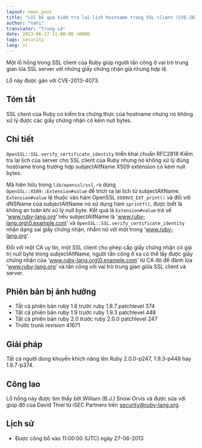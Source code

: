 ```yaml
---
layout: news_post
title: "Lỗi bỏ qua kiểm tra lai lịch hostname trong SSL client (CVE-2013-4073)"
author: "nahi"
translator: "Trung Lê"
date: 2013-06-27 11:00:00 +0000
tags: security
lang: vi
---
```


Một lỗ hổng trong SSL client của Ruby giúp người tấn công ở vai
trò trung gian lừa SSL server với những giấy chứng nhận giả nhưng hợp lệ.

Lỗ này được gán với CVE-2013-4073.

## Tóm tắt

SSL client của Ruby có kiểm tra chứng thực của hostname nhưng nó
không xử lý được các giấy chứng nhận có kèm null bytes.

## Chi tiết

`OpenSSL::SSL.verify_certificate_identity` triển khai chuẩn RFC2818 Kiểm tra
lai lịch của server cho SSL client của Ruby nhưng nó không xử lý đúng hostname
trong trường hợp subjectAltName X509 extension có kèm null bytes.

Mã hiện hữu trong `lib/openssl/ssl.rb` dùng `OpenSSL::X509::Extension#value`
để trích ra lai lịch từ subjectAltName.  `Extension#value` lệ thuộc vào hàm
OpenSSL `X509V3_EXT_print()` và đối với dNSName của subjectAltName nó sử dụng
hàm `sprintf()`, được biết là không an toàn khi xử lý null byte.  Kết quả là
`Extension#value` trả về 'www.ruby-lang.org' nếu subjectAltName là
'www.ruby-lang.org\0.example.com' và
`OpenSSL::SSL.verify_certificate_identity` nhận dạng sai giấy chứng nhận, nhầm
nó với một trong 'www.ruby-lang.org'.

Đối với một CA uy tín, một SSL client cho phép cấp giấy chứng nhận có giá trị
null byte trong subjectAltName, người tấn công ở xa có thể lấy được giấy chứng
nhận của 'www.ruby-lang.org\0.example.com' từ CA đó để đánh lừa
'www.ruby-lang.org' và tấn công với vai trò trung gian giữa SSL client và
server.

## Phiên bản bị ảnh hưởng

 * Tất cả phiên bản ruby 1.8 trước ruby 1.8.7 patchlevel 374
 * Tất cả phiên bản ruby 1.9 trước ruby 1.9.3 patchlevel 448
 * Tất cả phiên bản ruby 2.0 trước ruby 2.0.0 patchlevel 247
 * Trước trunk revision 41671

## Giải pháp

Tất cả người dùng khuyến khích nâng lên Ruby 2.0.0-p247, 1.9.3-p448
hay 1.8.7-p374.

## Công lao

Lỗ hổng này được tìm thấy bởi William (B.J.) Snow Orvis và được sửa với giúp
đỡ của David Thiel từ iSEC Partners trên security@ruby-lang.org.

## Lịch sử

 * Được công bố vào 11:00:00 (UTC) ngày 27-06-2013
